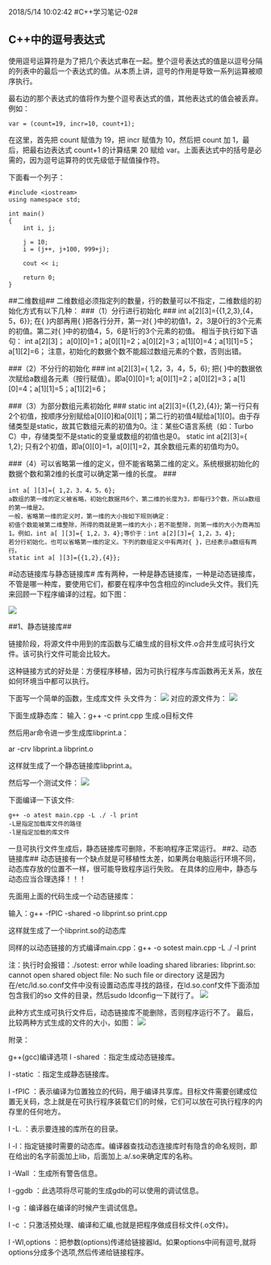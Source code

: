 2018/5/14 10:02:42 
#C++学习笔记-02#
## C++中的逗号表达式 ##
使用逗号运算符是为了把几个表达式串在一起。整个逗号表达式的值是以逗号分隔的列表中的最后一个表达式的值。从本质上讲，逗号的作用是导致一系列运算被顺序执行。

最右边的那个表达式的值将作为整个逗号表达式的值，其他表达式的值会被丢弃。例如：

	var = (count=19, incr=10, count+1);
在这里，首先把 count 赋值为 19，把 incr 赋值为 10，然后把 count 加 1，最后，把最右边表达式 count+1 的计算结果 20 赋给 var。上面表达式中的括号是必需的，因为逗号运算符的优先级低于赋值操作符。

下面看一个列子：

    #include <iostream>
	using namespace std;
 
	int main()
	{
   		int i, j;
   
   		j = 10;
   		i = (j++, j+100, 999+j);
 
   		cout << i;
   
   		return 0;
	}		
##二维数组##
二维数组必须指定列的数量，行的数量可以不指定，二维数组的初始化方式有以下几种：
###（1）分行进行初始化 ###
	int a[2][3]={{1,2,3},{4，5，6}}; 
	在{ }内部再用{ }把各行分开，第一对{ }中的初值1，2，3是0行的3个元素的初值。第二对{ }中的初值4，5，6是1行的3个元素的初值。
	相当于执行如下语句： int a[2][3]； a[0][0]=1；a[0][1]=2；a[0][2]=3；a[1][0]=4；a[1][1]=5；a[1][2]=6； 
	注意，初始化的数据个数不能超过数组元素的个数，否则出错。
 
###（2）不分行的初始化 ###
	int a[2][3]={ 1,2，3，4，5，6}; 
	把{ }中的数据依次赋给a数组各元素（按行赋值）。即a[0][0]=1; a[0][1]=2；a[0][2]=3；a[1][0]=4；a[1][1]=5；a[1][2]=6；
 
###（3）为部分数组元素初始化 ###
	static int a[2][3]={{1,2},{4}}; 
	第一行只有2个初值，按顺序分别赋给a[0][0]和a[0][1]；第二行的初值4赋给a[1][0]。由于存储类型是static，故其它数组元素的初值为0。注：某些C语言系统（如：Turbo C）中，存储类型不是static的变量或数组的初值也是0。 
	static int a[2][3]={ 1,2}; 
	只有2个初值，即a[0][0]=1，a[0][1]=2，其余数组元素的初值均为0。 

###（4）可以省略第一维的定义，但不能省略第二维的定义。系统根据初始化的数据个数和第2维的长度可以确定第一维的长度。 ###

	int a[ ][3]={ 1,2，3，4，5，6}; 
	a数组的第一维的定义被省略，初始化数据共6个，第二维的长度为3，即每行3个数，所以a数组的第一维是2。 
	一般，省略第一维的定义时，第一维的大小按如下规则确定： 
	初值个数能被第二维整除，所得的商就是第一维的大小；若不能整除，则第一维的大小为商再加1。例如，int a[ ][3]={ 1,2，3，4};等价于：int a[2][3]={ 1,2，3，4}; 
	若分行初始化，也可以省略第一维的定义。下列的数组定义中有两对{ }，已经表示a数组有两行。 
	static int a[ ][3]={{1,2},{4}};
#动态链接库与静态链接库#
   库有两种，一种是静态链接库，一种是动态链接库，不管是哪一种库，要使用它们，都要在程序中包含相应的include头文件。我们先来回顾一下程序编译的过程。如下图：

![](https://i.imgur.com/Q7pwSrv.png)

##1、静态链接库##

链接阶段，将源文件中用到的库函数与汇编生成的目标文件.o合并生成可执行文件。该可执行文件可能会比较大。

这种链接方式的好处是：方便程序移植，因为可执行程序与库函数再无关系，放在如何环境当中都可以执行。

下面写一个简单的函数，生成库文件
头文件为：
![](https://i.imgur.com/dOJ9zOB.png)
对应的源文件为：
![](https://i.imgur.com/FTUnFtE.png)

下面生成静态库：
输入：g++ -c print.cpp 生成.o目标文件

然后用ar命令进一步生成库libprint.a：

ar -crv libprint.a  libprint.o

这样就生成了一个静态链接库libprint.a。

然后写一个测试文件：
![](https://i.imgur.com/vFRO47p.png)

下面编译一下该文件:

	g++ -o atest main.cpp -L ./ -l print
	-L是指定加载库文件的路径
	-l是指定加载的库文件 

一旦可执行文件生成后，静态链接库可删除，不影响程序正常运行。
##2、动态链接库##
动态链接有一个缺点就是可移植性太差，如果两台电脑运行环境不同，动态库存放的位置不一样，很可能导致程序运行失败。
在具体的应用中，静态与动态应当合理选择！！！

先面用上面的代码生成一个动态链接库：

输入：g++ -fPIC -shared -o libprint.so print.cpp

这样就生成了一个libprint.so的动态库

同样的以动态链接的方式编译main.cpp：g++ -o sotest main.cpp -L ./ -l print

注：执行时会报错：./sotest: error while loading shared libraries: libprint.so: cannot open shared object file: No such file or directory
这是因为在/etc/ld.so.conf文件中没有设置动态库寻找的路径，在ld.so.conf文件下面添加包含我们的so 文件的目录，然后sudo ldconfig一下就行了。
![](https://i.imgur.com/G8eITvg.png)

此种方式生成可执行文件后，动态链接库不能删除，否则程序运行不了。
最后，比较两种方式生成的文件的大小，如图：
![](https://i.imgur.com/wvCCfXv.png)

附录：

g++(gcc)编译选项
l -shared ：指定生成动态链接库。

l -static ：指定生成静态链接库。

l -fPIC ：表示编译为位置独立的代码，用于编译共享库。目标文件需要创建成位置无关码，念上就是在可执行程序装载它们的时候，它们可以放在可执行程序的内存里的任何地方。

l -L. ：表示要连接的库所在的目录。

l -l：指定链接时需要的动态库。编译器查找动态连接库时有隐含的命名规则，即在给出的名字前面加上lib，后面加上.a/.so来确定库的名称。

l -Wall ：生成所有警告信息。

l -ggdb ：此选项将尽可能的生成gdb的可以使用的调试信息。

l -g ：编译器在编译的时候产生调试信息。

l -c ：只激活预处理、编译和汇编,也就是把程序做成目标文件(.o文件)。

l -Wl,options ：把参数(options)传递给链接器ld。如果options中间有逗号,就将options分成多个选项,然后传递给链接程序。
